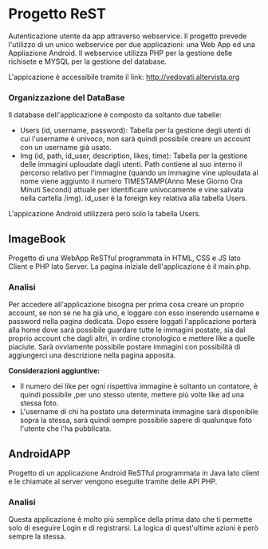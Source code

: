 
# Progetto ReST
Autenticazione utente da app attraverso webservice.
Il progetto prevede l'utilizzo di un unico webservice per due applicazioni: una Web App ed una Appliazione Android.
Il webservice utilizza PHP per la gestione delle richisete e MYSQL per la gestione del database.

L'appicazione è accessibile tramite il link: http://vedovati.altervista.org

### Organizzazione del DataBase
Il database dell'applicazione è composto da soltanto due tabelle:
- Users (id, username, password): Tabella per la gestione degli utenti di cui l'username è univoco, non sarà quindi possibile creare un account con un username già usato.
- Img (id, path, id_user, description, likes, time): Tabella per la gestione delle immagini uploudate dagli utenti. Path contiene al suo interno il percorso relativo per l'immagine (quando un immagine vine uploudata al nome viene aggiunto il numero TIMESTAMP(Anno Mese Giorno Ora Minuti Secondi) attuale per identificare univocamente e vine salvata nella cartella /img). id_user è la foreign key relativa alla tabella Users.

L'appicazione Android utilizzerà però solo la tabella Users.


## ImageBook
Progetto di una WebApp ReSTful programmata in HTML, CSS e JS lato Client e PHP lato Server.
La pagina iniziale dell'applicazione è il main.php.

### Analisi
Per accedere all'applicazione bisogna per prima cosa creare un proprio account, se non se ne ha già uno, e loggare con esso inserendo username e password nella pagina dedicata. Dopo essere loggati l'applicazione porterà alla home dove sarà possibile guardare tutte le immagini postate, sia dal proprio account che dagli altri, in ordine cronologico e mettere like a quelle piaciute. Sarà ovviamente possibile postare immagini con possibilità di aggiungerci una descrizione nella pagina apposita.

**Considerazioni aggiuntive:**
 - Il numero dei like per ogni rispettiva immagine è soltanto un contatore, è quindi possibile ,per uno stesso utente, mettere più volte like ad una stessa foto.
- L'username di chi ha postato una determinata immagine sarà disponibile sopra la stessa, sarà quindi sempre possibile sapere di qualunque foto l'utente che l'ha pubblicata.

## AndroidAPP
Progetto di un applicazione Android ReSTful programmata in Java lato client e le chiamate al server vengono eseguite tramite delle API PHP.
### Analisi
Questa applicazione è molto più semplice della prima dato che ti permette solo di eseguire Login e di registrarsi. La logica di quest'ultime azioni è però sempre la stessa.

